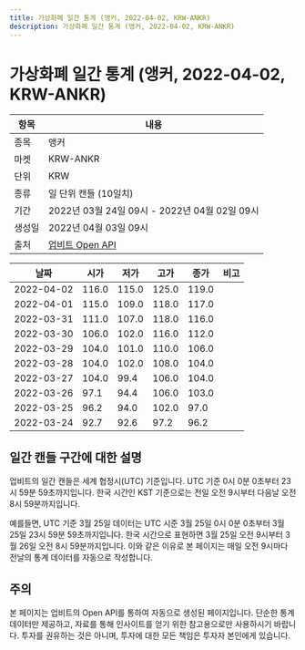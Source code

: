 ```yaml
---
title: 가상화폐 일간 통계 (앵커, 2022-04-02, KRW-ANKR)
description: 가상화폐 일간 통계 (앵커, 2022-04-02, KRW-ANKR)
---
```



가상화폐 일간 통계 (앵커, 2022-04-02, KRW-ANKR)
===

|항목|내용|
|--|--|
|종목|앵커|
|마켓|KRW-ANKR|
|단위|KRW|
|종류|일 단위 캔들 (10일치)|
|기간|2022년 03월 24일 09시 - 2022년 04월 02일 09시|
|생성일|2022년 04월 03일 09시|
|출처|[업비트 Open API](https://docs.upbit.com)|


|날짜|시가|저가|고가|종가|비고|
|--|--|--|--|--|--|
|2022-04-02|116.0|115.0|125.0|119.0|    |
|2022-04-01|115.0|109.0|118.0|117.0|    |
|2022-03-31|111.0|107.0|118.0|116.0|    |
|2022-03-30|106.0|102.0|116.0|112.0|    |
|2022-03-29|104.0|101.0|110.0|106.0|    |
|2022-03-28|104.0|102.0|108.0|104.0|    |
|2022-03-27|104.0|99.4|106.0|104.0|    |
|2022-03-26|97.1|94.4|106.0|103.0|    |
|2022-03-25|96.2|94.0|102.0|97.0|    |
|2022-03-24|92.7|92.6|97.2|96.2|    |


일간 캔들 구간에 대한 설명
---


업비트의 일간 캔들은 세계 협정시(UTC) 기준입니다. 
UTC 기준 0시 0분 0초부터 23시 59분 59초까지입니다. 
한국 시간인 KST 기준으로는 전일 오전 9시부터 다음날 오전 8시 59분까지입니다. 


예를들면, UTC 기준 3월 25일 데이터는 UTC 시준 3월 25일 0시 0분 0초부터 3월 25일 23시 59분 59초까지입니다. 
한국 시간으로 표현하면 3월 25일 오전 9시부터 3월 26일 오전 8시 59분까지입니다. 
이와 같은 이유로 본 페이지는 매일 오전 9시마다 전날의 통계 데이터를 자동으로 작성합니다. 


주의
---


본 페이지는 업비트의 Open API를 통하여 자동으로 생성된 페이지입니다. 
단순한 통계 데이터만 제공하고, 자료를 통해 인사이트를 얻기 위한 참고용으로만 사용하시기 바랍니다. 
투자를 권유하는 것은 아니며, 투자에 대한 모든 책임은 투자자 본인에게 있습니다. 
